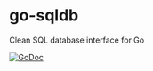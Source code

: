 # go-sqldb

Clean SQL database interface for Go

[![GoDoc](https://godoc.org/github.com/domonda/go-sqldb?status.svg)](https://godoc.org/github.com/domonda/go-sqldb)
